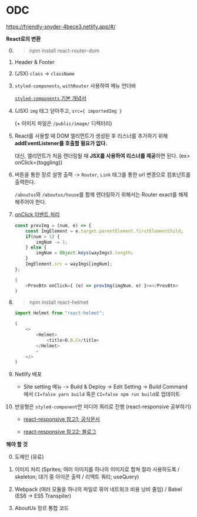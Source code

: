# ODC

https://friendly-snyder-4bece3.netlify.app/#/

**React로의 변환**

0. > npm install react-router-dom

1. Header & Footer

2. (JSX) `class` -> `className`

4. `styled-components`, `withRouter` 사용하여 메뉴 언더바

    [`styled-components` 기본 개념서](https://styled-components.com/docs/basics)

5. (JSX) `img` 태그 닫아주고, `src={ importedImg }`

    (+ 이미지 파일은 `/public/image/` 디렉터리)

6. React를 사용할 때 DOM 엘리먼트가 생성된 후 리스너를 추가하기 위해 **addEventListener를 호출할 필요가 없다.** 
    
    대신, 엘리먼트가 처음 렌더링될 때 **JSX를 사용하여 리스너를 제공**하면 된다. (ex> onClick={toggling})

7. 버튼을 통한 장르 설명 출력 -> `Router`, `Link` 태그를 통한 url 변경으로 컴포넌트를 출력한다.

    `/aboutus`와 `/aboutus/house`를 함께 렌더링하기 위해서는 Router exact를 해제해주어야 한다.

8. [onClick 이벤트 처리](https://ko.reactjs.org/docs/handling-events.html)

    ```javascript
    const prevImg = (num, e) => {
        const ImgElement = e.target.parentElement.firstElementChild;
        if(num > 1) {
            imgNum -= 1;
        } else {
            imgNum = Object.keys(wayImgs).length;
        }
        ImgElement.src = wayImgs[imgNum];
    };

    (    
        <PrevBtn onClick={ (e) => prevImg(imgNum, e) }>«</PrevBtn>
    )
    ```

9. > npm install react-helmet

    ```javascript
    import Helmet from "react-helmet";

    (
        <>
            <Helmet>
                <title>O.D.C</title>
            </Helmet>
            ~
        </>
    )
    ```

10. Netlify 배포

    - Site setting 메뉴 -> Build & Deploy -> Edit Setting -> Build Command에서 `CI=false yarn build` 혹은 `CI=false npm run build`로 업데이트

11. 반응형은 `styled-component`안 미디어 쿼리로 진행 (react-responsive 공부하기)
    
    + [react-responsive 참고1; 공식문서](https://www.npmjs.com/package/react-responsive)

    + [react-responsive 참고2; 블로그](https://eblee-repo.tistory.com/48?category=742647)

**해야 할 것**

0. 도메인 (유료)

1. 이미지 처리 (Sprites; 여러 이미지를 하나의 이미지로 합쳐 잘라 사용하도록 / skeleton; 대기 중 아이콘 출력 / 리액트 쿼리; useQuery)

2. Webpack (여러 모듈을 하나의 파일로 묶어 네트워크 비용 낭비 줄임) / Babel (ES6 -> ES5 Transpiler)

3. AboutUs 장르 통합 코드